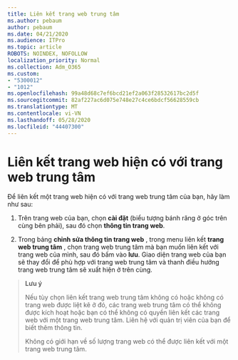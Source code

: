 ```yaml
---
title: Liên kết trang web trung tâm
ms.author: pebaum
author: pebaum
ms.date: 04/21/2020
ms.audience: ITPro
ms.topic: article
ROBOTS: NOINDEX, NOFOLLOW
localization_priority: Normal
ms.collection: Adm_O365
ms.custom:
- "5300012"
- "1012"
ms.openlocfilehash: 99a48d68c7ef6bcd21ef2a063f28532617bc2d5f
ms.sourcegitcommit: 82af227ac6d075e748e27c4ce6bdcf56628559cb
ms.translationtype: MT
ms.contentlocale: vi-VN
ms.lasthandoff: 05/28/2020
ms.locfileid: "44407300"
---
```

# <a name="associate-existing-site-with-a-hub-site"></a>Liên kết trang web hiện có với trang web trung tâm

Để liên kết một trang web hiện có với trang web trung tâm của bạn, hãy làm như sau:
  
1. Trên trang web của bạn, chọn **cài đặt** (biểu tượng bánh răng ở góc trên cùng bên phải), sau đó chọn **thông tin trang web**.

2. Trong bảng **chỉnh sửa thông tin trang web** , trong menu liên kết **trang web trung tâm** , chọn trang web trung tâm mà bạn muốn liên kết với trang web của mình, sau đó bấm vào **lưu**. Giao diện trang web của bạn sẽ thay đổi để phù hợp với trang web trung tâm và thanh điều hướng trang web trung tâm sẽ xuất hiện ở trên cùng.

>**Lưu ý**
>
>Nếu tùy chọn liên kết trang web trung tâm không có hoặc không có trang web được liệt kê ở đó, các trang web trung tâm có thể không được kích hoạt hoặc bạn có thể không có quyền liên kết các trang web với một trang web trung tâm. Liên hệ với quản trị viên của bạn để biết thêm thông tin.
>
>Không có giới hạn về số lượng trang web có thể được liên kết với một trang web trung tâm.
  
